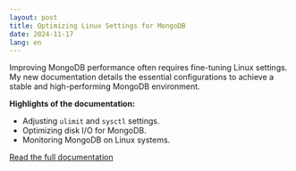 ```yaml
---
layout: post
title: Optimizing Linux Settings for MongoDB
date: 2024-11-17
lang: en
---
```


Improving MongoDB performance often requires fine-tuning Linux settings. My new documentation details the essential configurations to achieve a stable and high-performing MongoDB environment.

**Highlights of the documentation:**
- Adjusting `ulimit` and `sysctl` settings.
- Optimizing disk I/O for MongoDB.
- Monitoring MongoDB on Linux systems.

[Read the full documentation](../documentations)
